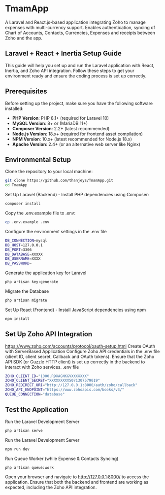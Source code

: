 # TmamApp
 A Laravel and React.js-based application integrating Zoho to manage expenses with multi-currency support. Enables authentication, syncing of Chart of Accounts, Contacts, Currencies, Expenses and receipts between Zoho and the app.

 ## Laravel + React + Inertia Setup Guide
 This guide will help you set up and run the Laravel application with React, Inertia, and Zoho API integration. Follow these steps to get your environment ready and ensure the coding process is set up correctly.

## Prerequisites

Before setting up the project, make sure you have the following software installed:

- **PHP Version**: PHP 8.1+ (required for Laravel 10)
- **MySQL Version**: 8+ or (MariaDB 11+)
- **Composer Version**: 2.2+ (latest recommended)
- **Node.js Version**: 18.x+ (required for frontend asset compilation)
- **NPM Version**: 10.x+ (latest recommended for Node.js 18.x)
- **Apache Version**: 2.4+ (or an alternative web server like Nginx)

## Environmental Setup
Clone the repository to your local machine:
```bash
git clone https://github.com/thanjeys/TmamApp.git
cd TmamApp
```
Set Up Laravel (Backend) - Install PHP dependencies using Composer:
```bash
composer install
```
Copy the .env.example file to .env:
```bash
cp .env.example .env
```
Configure the environment settings in the .env file
```bash
DB_CONNECTION=mysql
DB_HOST=127.0.0.1
DB_PORT=3306
DB_DATABASE=XXXXX
DB_USERNAME=XXXX
DB_PASSWORD=
```
Generate the application key for Laravel
```bash
php artisan key:generate
```
Migrate the Database
```bash
php artisan migrate
```
Set Up React (Frontend) - Install JavaScript dependencies using npm
```bash
npm install
```
## Set Up Zoho API Integration
https://www.zoho.com/accounts/protocol/oauth-setup.html
Create OAuth with ServerBased Application
Configure Zoho API credentials in the .env file (client ID, client secret, Callback and OAuth tokens).
Ensure that the Zoho API SDK (or Guzzle HTTP client) is set up correctly in the backend to interact with Zoho services.
.env file
```bash
ZOHO_CLIENT_ID="1000.R9XAGNKGVXXXXXXX"
ZOHO_CLIENT_SECRET="XXXXXXXXX5071307579019"
ZOHO_REDIRECT_URI="http://127.0.0.1:8000/auth/zoho/callback"
ZOHO_API_ENDPOINT="https://www.zohoapis.com/books/v3/"
QUEUE_CONNECTION="database"
```

## Test the Application
Run the Laravel Development Server
```bash
php artisan serve
```
Run the Laravel Development Server
```bash
npm run dev
```
Run Queue Worker (while Expense & Contacts Syncing)
```bash
php artisan queue:work
```

Open your browser and navigate to http://127.0.0.1:8000/ to access the application.
Ensure that both the backend and frontend are working as expected, including the Zoho API integration.
 
